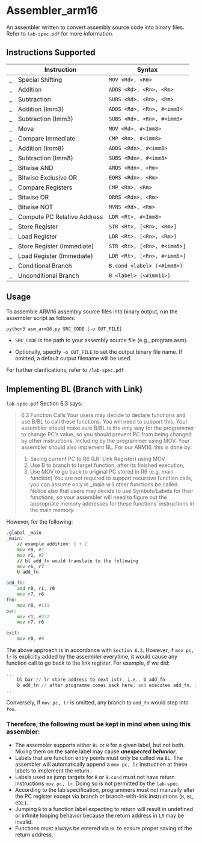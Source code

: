 # Assembler_arm16

An assembler written to convert assembly source code into binary files. Refer
to `lab-spec.pdf` for more information.

## Instructions Supported

|     | Instruction                 | Syntax                      |
| --- | --------------------------- | --------------------------- |
| \_  | Special Shifting            | `MOV <Rd>, <Rm>`            |
| \_  | Addition                    | `ADDS <Rd>, <Rn>, <Rm>`     |
| \_  | Subtraction                 | `SUBS <Rd>, <Rn>, <Rm>`     |
| \_  | Addition (Imm3)             | `ADDS <Rd>, <Rn>, #<imm3>`  |
| \_  | Subtraction (Imm3)          | `SUBS <Rd>, <Rn>, #<imm3>`  |
| \_  | Move                        | `MOV <Rd>, #<Imm8>`         |
| \_  | Compare Immediate           | `CMP <Rn>, #<imm8>`         |
| \_  | Addition (Imm8)             | `ADDS <Rdn>, #<imm8>`       |
| \_  | Subtraction (Imm8)          | `SUBS <Rdn>, #<imm8>`       |
| \_  | Bitwise AND                 | `ANDS <Rdn>, <Rm>`          |
| \_  | Bitwise Exclusive OR        | `EORS <Rdn>, <Rm>`          |
| \_  | Compare Registers           | `CMP <Rn>, <Rm>`            |
| \_  | Bitwise OR                  | `ORRS <Rdn>, <Rm>`          |
| \_  | Bitwise NOT                 | `MVNS <Rd>, <Rm>`           |
| \_  | Compute PC Relative Address | `LDR <Rt>, #<Imm8>`         |
| \_  | Store Register              | `STR <Rt>, [<Rn>, <Rm>]`    |
| \_  | Load Register               | `LDR <Rt>, [<Rn>, <Rm>]`    |
| \_  | Store Register (Immediate)  | `STR <Rt>, [<Rn>, #<imm5>]` |
| \_  | Load Register (Immediate)   | `LDR <Rt>, [<Rn>, #<imm5>]` |
| \_  | Conditional Branch          | `B.cond <label> (<#imm8>)`  |
| \_  | Unconditional Branch        | `B <label> (<#imm11>)`      |

## Usage

To assemble ARM16 assembly source files into binary output, run the assembler script as follows:

```bash
python3 asm_arm16.py SRC_CODE [-o OUT_FILE]
```

- `SRC_CODE` is the path to your assembly source file (e.g., program.asm).

- Optionally, specify `-o OUT_FILE` to set the output binary file name. If omitted, a default output filename will be used.

For further clarifications, refer to `/lab-spec.pdf`

## Implementing BL (Branch with Link)

`lab-spec.pdf` Section 6.3 says:

> 6.3 Function Calls
> Your users may decide to declare functions and use B/BL to call these functions. You will need to support this.
> Your assembler should make sure B/BL is the only way for the programmer to change PC’s value, so you
> should prevent PC from being changed by other instructions, including by the programmer using MOV.
> Your assembler should also implement BL. For our ARM16, this is done by:
>
> 1.  Saving current PC to R6 (LR: Link Register) using MOV
> 2.  Use B to branch to target function, after its finished execution,
> 3.  Use MOV to go back to original PC stored in R6 (e.g. main function) You are not required to support recursive function calls, you can assume only in \_main will other functions be called. Notice also that users may decide to use Symbols/Labels for their functions, so your assembler will need to figure out the appropriate memory addresses for these functions’ instructions in the main memory.

However, for the following:

```asm
.global _main
_main:
    // example addition: 1 + 2
	mov r0, #1
	mov r1, #2
    // bl add_fn would translate to the following
	mov r6, r7
	b add_fn

add_fn:
	add r0, r1, r0
	mov r7, r6
foo:
	mov r0, #111
bar:
	mov r1, #222
	mov r7, r6

exit:
	mov r0, #0
```

The above approach is in accordance with `Section 6.3`. However, if `mov pc, lr` is explicitly added by the assembler everytime, it would cause any function call to go back to the link register. For example, if we did:

```asm
...
    bl bar // lr store address to next istr, i.e., b add_fn
    b add_fn // after programme comes back here, and executes add_fn, it moves lr into pc which comes back here resulting in an infinite loop.
...
```

Conversely, if `mov pc, lr` is omitted, any branch to `add_fn` would step into `foo`.

### Therefore, the following must be kept in mind when using this assembler:

- The assembler supports either `BL` or `B` for a given label, but not both. Mixing them on the same label may cause _**unexpected behavior**_.
- Labels that are function entry points must only be called via `BL`. The assembler will automatically append a `mov pc, lr` instruction at these labels to implement the return.
- Labels used as jump targets for `B` or `B.cond` must not have return instructions `mov pc, lr`. Doing so is not permitted by the `lab-spec`.
- According to the lab specification, programmers must not manually alter the PC register except via branch or branch-with-link instructions (`B`, `BL`, etc.).
- Jumping `B` to a function label expecting to return will result in undefined or infinite looping behavior because the return address in `LR` may be invalid.
- Functions must always be entered via `BL` to ensure proper saving of the return address.
